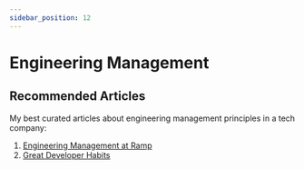 ```yaml
---
sidebar_position: 12
---
```


# Engineering Management

## Recommended Articles

My best curated articles about engineering management principles in a tech company:

1. [Engineering Management at Ramp](https://engineering.ramp.com/engineering-management)
2. [Great Developer Habits](https://developer.apple.com/videos/play/wwdc2019/239/)
